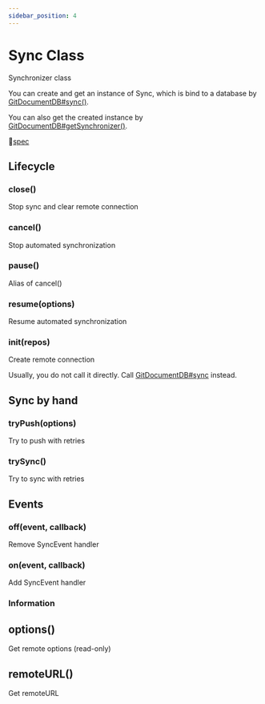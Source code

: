 ```yaml
---
sidebar_position: 4
---
```


# Sync Class

Synchronizer class

You can create and get an instance of Sync, which is bind to a database by [GitDocumentDB#sync()](GitDocumentDB#sync). 

You can also get the created instance by [GitDocumentDB#getSynchronizer()](GitDocumentDB#sync). 


🧰[spec](https://github.com/sosuisen/git-documentdb/blob/doc-v1.0/docs-api/git-documentdb.sync.md)

## Lifecycle

### close()

Stop sync and clear remote connection

### cancel()

Stop automated synchronization

### pause()

Alias of cancel()

### resume(options)

Resume automated synchronization

### init(repos)

Create remote connection

Usually, you do not call it directly. Call [GitDocumentDB#sync](GitDocumentDB#sync()) instead.


## Sync by hand

### tryPush(options)

Try to push with retries

### trySync()

Try to sync with retries


## Events

### off(event, callback)

Remove SyncEvent handler

### on(event, callback)

Add SyncEvent handler

### Information

## options()

Get remote options (read-only)

## remoteURL()

Get remoteURL
